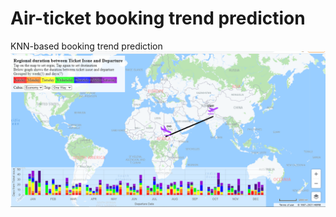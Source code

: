 # Air-ticket booking trend prediction
 KNN-based booking trend prediction
 ![demoImage](https://github.com/solid-droid/Air-ticket-booking-trend-prediction/blob/main/Capture.PNG?raw=true)
